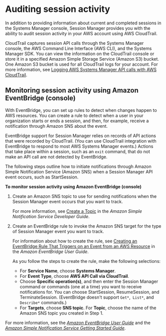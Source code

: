 # Auditing session activity<a name="session-manager-auditing"></a>

In addition to providing information about current and completed sessions in the Systems Manager console, Session Manager provides you with the ability to audit session activity in your AWS account using AWS CloudTrail\.

CloudTrail captures session API calls through the Systems Manager console, the AWS Command Line Interface \(AWS CLI\), and the Systems Manager SDK\. You can view the information on the CloudTrail console or store it in a specified Amazon Simple Storage Service \(Amazon S3\) bucket\. One Amazon S3 bucket is used for all CloudTrail logs for your account\. For more information, see [Logging AWS Systems Manager API calls with AWS CloudTrail](monitoring-cloudtrail-logs.md)\.

## Monitoring session activity using Amazon EventBridge \(console\)<a name="session-manager-auditing-eventbridge-events"></a>

With EventBridge, you can set up rules to detect when changes happen to AWS resources\. You can create a rule to detect when a user in your organization starts or ends a session, and then, for example, receive a notification through Amazon SNS about the event\. 

EventBridge support for Session Manager relies on records of API actions that were recorded by CloudTrail\. \(You can use CloudTrail integration with EventBridge to respond to most AWS Systems Manager events\.\) Actions that take place within a session, such as an `exit` command, that do not make an API call are not detected by EventBridge\.

The following steps outline how to initiate notifications through Amazon Simple Notification Service \(Amazon SNS\) when a Session Manager API event occurs, such as StartSession\.

**To monitor session activity using Amazon EventBridge \(console\)**

1. Create an Amazon SNS topic to use for sending notifications when the Session Manager event occurs that you want to track\.

   For more information, see [Create a Topic](https://docs.aws.amazon.com/sns/latest/dg/CreateTopic.html) in the *Amazon Simple Notification Service Developer Guide*\.

1. Create an EventBridge rule to invoke the Amazon SNS target for the type of Session Manager event you want to track\.

   For information about how to create the rule, see [Creating an EventBridge Rule That Triggers on an Event from an AWS Resource](https://docs.aws.amazon.com/eventbridge/latest/userguide/create-eventbridge-rule.html) in the *Amazon EventBridge User Guide*\.

   As you follow the steps to create the rule, make the following selections:
   + For **Service Name**, choose **Systems Manager**\.
   + For **Event Type**, choose **AWS API Call via CloudTrail**\.
   + Choose **Specific operation\(s\)**, and then enter the Session Manager command or commands \(one at a time\) you want to receive notifications for\. You can choose StartSession, ResumeSession, and TerminateSession\. \(EventBridge doesn't support `Get*`,` List*`, and `Describe*` commands\.\)
   + For **Targets**, choose **SNS topic**\. For **Topic**, choose the name of the Amazon SNS topic you created in Step 1\.

For more information, see the *[Amazon EventBridge User Guide](https://docs.aws.amazon.com/eventbridge/latest/userguide/)* and the *[Amazon Simple Notification Service Getting Started Guide](https://docs.aws.amazon.com/sns/latest/gsg/)*\.